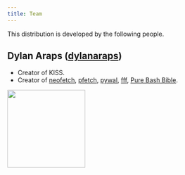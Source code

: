 ```yaml
---
title: Team
---
```


This distribution is developed by the following people.

## Dylan Araps ([dylanaraps](https://github.com/dylanaraps))

- Creator of KISS.
- Creator of [neofetch](https://github.com/dylanaraps/neofetch), [pfetch](https://github.com/dylanaraps/pfetch), [pywal](https://github.com/dylanaraps/pywal), [fff](https://github.com/dylanaraps/fff), [Pure Bash Bible](https://github.com/dylanaraps/pure-bash-bible).

<img style='width:20ch' src=/images/me.jpg>
